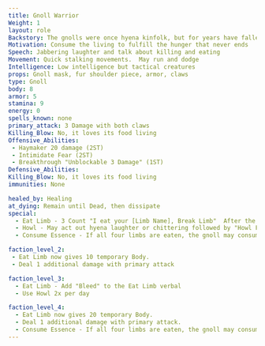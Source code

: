 ```yaml
---
title: Gnoll Warrior
Weight: 1
layout: role
Backstory: The gnolls were once hyena kinfolk, but for years have fallen into madness and darkness.  The madness calls for the gnolls to consume any and all living creatures, sometimes even your own kind
Motivation: Consume the living to fulfill the hunger that never ends
Speech: Jabbering laughter and talk about killing and eating
Movement: Quick stalking movements.  May run and dodge
Intelligence: Low intelligence but tactical creatures
props: Gnoll mask, fur shoulder piece, armor, claws
type: Gnoll
body: 8
armor: 5
stamina: 9
energy: 0
spells_known: none
primary_attack: 3 Damage with both claws 
Killing_Blow: No, it loves its food living 
Offensive_Abilities:
 - Haymaker 20 damage (2ST)
 - Intimidate Fear (2ST)
 - Breakthrough "Unblockable 3 Damage" (1ST)
Defensive_Abilities: 
Killing_Blow: No, it loves its food living 
immunities: None

healed_by: Healing
at_dying: Remain until Dead, then dissipate
special: 
  - Eat Limb - 3 Count "I eat your [Limb Name], Break Limb"  After the count heal 5 Body
  - Howl - May act out hyena laughter or chittering followed by "Howl Fear" and throw 1 spell ammo
  - Consume Essence - If all four limbs are eaten, the gnoll may consume one essence from the body followed by a killing blow.  This may only be done to a character once. "I eat your essence 1,2,3"  This allows the Gnoll Warrior to become a Gnoll Glutton.

faction_level_2:
 - Eat Limb now gives 10 temporary Body. 
 - Deal 1 additional damage with primary attack

faction_level_3: 
  - Eat Limb - Add "Bleed" to the Eat Limb verbal
  - Use Howl 2x per day

faction_level_4: 
  - Eat Limb now gives 20 temporary Body. 
  - Deal 1 additional damage with primary attack. 
  - Consume Essence - If all four limbs are eaten, the gnoll may consume one essence from the body followed by a killing blow.  This may only be done to a character once. "I eat your essence 1,2,3"  This allows the Gnoll Warrior to become a Gnoll Spirit Shaman.
---
```

